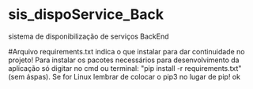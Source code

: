 # sis_dispoService_Back
sistema de disponibilização de serviços BackEnd


#Arquivo requirements.txt indica o que instalar para dar continuidade no projeto! Para instalar os pacotes necessários para desenvolvimento da aplicação só digitar no cmd ou terminal: "pip install -r requirements.txt" (sem áspas). Se for Linux lembrar de colocar o pip3 no lugar de pip!
ok

